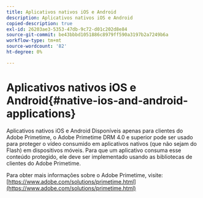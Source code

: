 ```yaml
---
title: Aplicativos nativos iOS e Android
description: Aplicativos nativos iOS e Android
copied-description: true
exl-id: 26203ae3-5353-47db-9c72-d01c202d8e84
source-git-commit: be43bbbd1051886c8979ff590a3197b2a7249b6a
workflow-type: tm+mt
source-wordcount: '82'
ht-degree: 0%

---
```


# Aplicativos nativos iOS e Android{#native-ios-and-android-applications}

Aplicativos nativos iOS e Android Disponíveis apenas para clientes do Adobe Primetime, o Adobe Primetime DRM 4.0 e superior pode ser usado para proteger o vídeo consumido em aplicativos nativos (que não sejam do Flash) em dispositivos móveis. Para que um aplicativo consuma esse conteúdo protegido, ele deve ser implementado usando as bibliotecas de clientes do Adobe Primetime.

Para obter mais informações sobre o Adobe Primetime, visite: [https://www.adobe.com/solutions/primetime.html](https://www.adobe.com/solutions/primetime.html)
